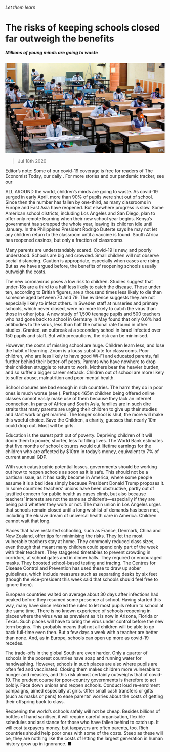 ###### Let them learn

# The risks of keeping schools closed far outweigh the benefits 

##### Millions of young minds are going to waste 

![image](images/20200718_LDP002_0.jpg) 

> Jul 18th 2020 

Editor’s note: Some of our covid-19 coverage is free for readers of The Economist Today, our daily . For more stories and our pandemic tracker, see our 

ALL AROUND the world, children’s minds are going to waste. As covid-19 surged in early April, more than 90% of pupils were shut out of school. Since then the number has fallen by one-third, as many classrooms in Europe and East Asia have reopened. But elsewhere progress is slow. Some American school districts, including Los Angeles and San Diego, plan to offer only remote learning when their new school year begins. Kenya’s government has scrapped the whole year, leaving its children idle until January. In the Philippines President Rodrigo Duterte says he may not let any children return to the classroom until a vaccine is found. South Africa has reopened casinos, but only a fraction of classrooms.

Many parents are understandably scared. Covid-19 is new, and poorly understood. Schools are big and crowded. Small children will not observe social distancing. Caution is appropriate, especially when cases are rising. But as we have argued before, the benefits of reopening schools usually outweigh the costs.


The new coronavirus poses a low risk to children. Studies suggest that under-18s are a third to a half less likely to catch the disease. Those under ten, according to British figures, are a thousand times less likely to die than someone aged between 70 and 79. The evidence suggests they are not especially likely to infect others. In Sweden staff at nurseries and primary schools, which never closed, were no more likely to catch the virus than those in other jobs. A new study of 1,500 teenage pupils and 500 teachers who had gone back to school in Germany in May found that only 0.6% had antibodies to the virus, less than half the national rate found in other studies. Granted, an outbreak at a secondary school in Israel infected over 150 pupils and staff. But with precautions, the risk can be minimised.

However, the costs of missing school are huge. Children learn less, and lose the habit of learning. Zoom is a lousy substitute for classrooms. Poor children, who are less likely to have good Wi-Fi and educated parents, fall further behind their better-off peers. Parents who have nowhere to drop their children struggle to return to work. Mothers bear the heavier burden, and so suffer a bigger career setback. Children out of school are more likely to suffer abuse, malnutrition and poor mental health.

School closures are bad enough in rich countries. The harm they do in poor ones is much worse (see ). Perhaps 465m children being offered online classes cannot easily make use of them because they lack an internet connection. In parts of Africa and South Asia, families are in such dire straits that many parents are urging their children to give up their studies and start work or get married. The longer school is shut, the more will make this woeful choice. Save the Children, a charity, guesses that nearly 10m could drop out. Most will be girls.

Education is the surest path out of poverty. Depriving children of it will doom them to poorer, shorter, less fulfilling lives. The World Bank estimates that five months of school closures would cut lifetime earnings for the children who are affected by $10trn in today’s money, equivalent to 7% of current annual GDP.

With such catastrophic potential losses, governments should be working out how to reopen schools as soon as it is safe. This should not be a partisan issue, as it has sadly become in America, where some people assume it is a bad idea simply because President Donald Trump proposes it. In some countries teachers’ unions have been obstructive, partly out of justified concern for public health as cases climb, but also because teachers’ interests are not the same as children’s—especially if they are being paid whether they work or not. The main union in Los Angeles urges that schools remain closed until a long wishlist of demands has been met, including the elusive dream of universal health care in America. Children cannot wait that long.

Places that have restarted schooling, such as France, Denmark, China and New Zealand, offer tips for minimising the risks. They let the most vulnerable teachers stay at home. They commonly reduced class sizes, even though that meant many children could spend only part of the week with their teachers. They staggered timetables to prevent crowding in corridors, at school gates and in dinner halls. They required or encouraged masks. They boosted school-based testing and tracing. The Centres for Disease Control and Prevention has used these to draw up sober guidelines, which include measures such as separating desks by six feet (though the vice-president this week said that schools should feel free to ignore them).

European countries waited on average about 30 days after infections had peaked before they resumed some presence at school. Having started this way, many have since relaxed the rules to let most pupils return to school at the same time. There is no known experience of schools reopening in places where the virus was as prevalent as it is now in Arizona, Florida or Texas. Such places will have to bring the virus under control before the new term begins. This probably means that not all children will be able to go back full-time even then. But a few days a week with a teacher are better than none. And, as in Europe, schools can open up more as covid-19 recedes.

The trade-offs in the global South are even harder. Only a quarter of schools in the poorest countries have soap and running water for handwashing. However, schools in such places are also where pupils are often fed and vaccinated. Closing them makes children more vulnerable to hunger and measles, and this risk almost certainly outweighs that of covid-19. The prudent course for poor-country governments is therefore to act boldly. Face down unions and reopen schools. Conduct loud re-enrolment campaigns, aimed especially at girls. Offer small cash transfers or gifts (such as masks or pens) to ease parents’ worries about the costs of getting their offspring back to class.

Reopening the world’s schools safely will not be cheap. Besides billions of bottles of hand sanitiser, it will require careful organisation, flexible schedules and assistance for those who have fallen behind to catch up. It will cost taxpayers money, but taxpayers are often parents, too. Rich countries should help poor ones with some of the costs. Steep as these will be, they are nothing like the costs of letting the largest generation in human history grow up in ignorance. ■

